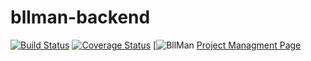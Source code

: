 # bllman-backend
[![Build Status](https://travis-ci.org/Khalid-Nowaf/bllman-backend.svg?branch=master)](https://travis-ci.org/Khalid-Nowaf/bllman-backend)
[![Coverage Status](https://coveralls.io/repos/github/Khalid-Nowaf/bllman-backend/badge.svg?branch=master)](https://coveralls.io/github/Khalid-Nowaf/bllman-backend?branch=master)
[![BllMan](https://media.taiga.io/project/f/d/d/c/56ed666eb7a71b298a044734b5a5c454ea869d56dea81d2a961a5916ad42/bellring.jpg.300x300_q85_crop.jpg)
[Project Managment Page](https://tree.taiga.io/project/khalid_ng-bllman)
